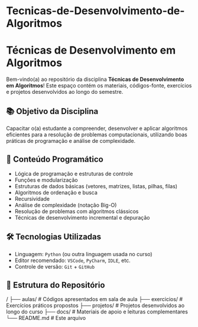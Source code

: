 # Tecnicas-de-Desenvolvimento-de-Algoritmos
# Técnicas de Desenvolvimento em Algoritmos

Bem-vindo(a) ao repositório da disciplina **Técnicas de Desenvolvimento em Algoritmos**! Este espaço contém os materiais, códigos-fonte, exercícios e projetos desenvolvidos ao longo do semestre.

## 📚 Objetivo da Disciplina

Capacitar o(a) estudante a compreender, desenvolver e aplicar algoritmos eficientes para a resolução de problemas computacionais, utilizando boas práticas de programação e análise de complexidade.

## 🧠 Conteúdo Programático

- Lógica de programação e estruturas de controle
- Funções e modularização
- Estruturas de dados básicas (vetores, matrizes, listas, pilhas, filas)
- Algoritmos de ordenação e busca
- Recursividade
- Análise de complexidade (notação Big-O)
- Resolução de problemas com algoritmos clássicos
- Técnicas de desenvolvimento incremental e depuração

## 🛠️ Tecnologias Utilizadas

- Linguagem: `Python` (ou outra linguagem usada no curso)
- Editor recomendado: `VSCode`, `PyCharm`, `IDLE`, etc.
- Controle de versão: `Git` + `GitHub`

## 📁 Estrutura do Repositório

/
├── aulas/ # Códigos apresentados em sala de aula
├── exercicios/ # Exercícios práticos propostos
├── projetos/ # Projetos desenvolvidos ao longo do curso
├── docs/ # Materiais de apoio e leituras complementares
└── README.md # Este arquivo
